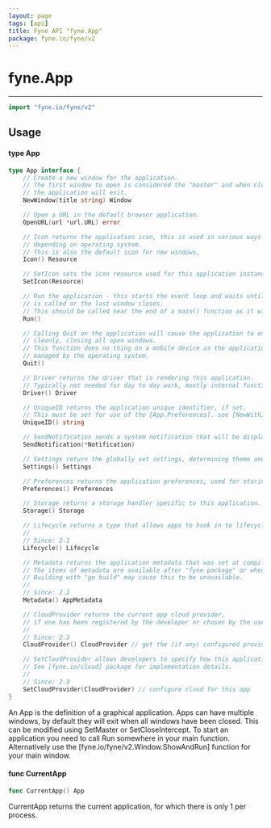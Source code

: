 ```yaml
---
layout: page
tags: [api]
title: Fyne API "fyne.App"
package: fyne.io/fyne/v2
---
```


# fyne.App
---
```go
import "fyne.io/fyne/v2"
```

## Usage

#### type App

```go
type App interface {
	// Create a new window for the application.
	// The first window to open is considered the "master" and when closed
	// the application will exit.
	NewWindow(title string) Window

	// Open a URL in the default browser application.
	OpenURL(url *url.URL) error

	// Icon returns the application icon, this is used in various ways
	// depending on operating system.
	// This is also the default icon for new windows.
	Icon() Resource

	// SetIcon sets the icon resource used for this application instance.
	SetIcon(Resource)

	// Run the application - this starts the event loop and waits until [App.Quit]
	// is called or the last window closes.
	// This should be called near the end of a main() function as it will block.
	Run()

	// Calling Quit on the application will cause the application to exit
	// cleanly, closing all open windows.
	// This function does no thing on a mobile device as the application lifecycle is
	// managed by the operating system.
	Quit()

	// Driver returns the driver that is rendering this application.
	// Typically not needed for day to day work, mostly internal functionality.
	Driver() Driver

	// UniqueID returns the application unique identifier, if set.
	// This must be set for use of the [App.Preferences]. see [NewWithID].
	UniqueID() string

	// SendNotification sends a system notification that will be displayed in the operating system's notification area.
	SendNotification(*Notification)

	// Settings return the globally set settings, determining theme and so on.
	Settings() Settings

	// Preferences returns the application preferences, used for storing configuration and state
	Preferences() Preferences

	// Storage returns a storage handler specific to this application.
	Storage() Storage

	// Lifecycle returns a type that allows apps to hook in to lifecycle events.
	//
	// Since: 2.1
	Lifecycle() Lifecycle

	// Metadata returns the application metadata that was set at compile time.
	// The items of metadata are available after "fyne package" or when running "go run"
	// Building with "go build" may cause this to be unavailable.
	//
	// Since: 2.2
	Metadata() AppMetadata

	// CloudProvider returns the current app cloud provider,
	// if one has been registered by the developer or chosen by the user.
	//
	// Since: 2.3
	CloudProvider() CloudProvider // get the (if any) configured provider

	// SetCloudProvider allows developers to specify how this application should integrate with cloud services.
	// See [fyne.io/cloud] package for implementation details.
	//
	// Since: 2.3
	SetCloudProvider(CloudProvider) // configure cloud for this app
}
```

An App is the definition of a graphical application. Apps can have multiple windows, by default they will exit when all windows have been closed. This can be modified using SetMaster or SetCloseIntercept. To start an application you need to call Run somewhere in your main function. Alternatively use the [fyne.io/fyne/v2.Window.ShowAndRun] function for your main window.

#### func  CurrentApp

```go
func CurrentApp() App
```
CurrentApp returns the current application, for which there is only 1 per process.
